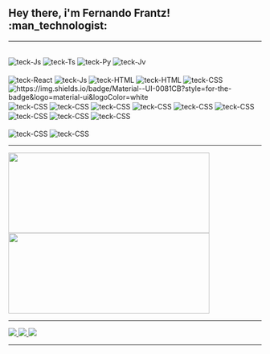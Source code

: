 <h2>Hey there, i'm Fernando Frantz! :man_technologist:</h2>
  
<hr />

<div>
  <div style="display: inline_block"><br>
  <img align="center" alt="teck-Js" src="https://img.shields.io/badge/JavaScript-F7DF1E?style=for-the-badge&logo=javascript&logoColor=black">
  <img align="center" alt="teck-Ts" src="https://img.shields.io/badge/TypeScript-007ACC?style=for-the-badge&logo=typescript&logoColor=white">
  <img align="center" alt="teck-Py" src="https://img.shields.io/badge/Python-3776AB?style=for-the-badge&logo=python&logoColor=white">
  <img align="center" alt="teck-Jv" src="https://img.shields.io/badge/Java-ED8B00?style=for-the-badge&logo=java&logoColor=white">
</div>
<div>
  <div style="display: inline_block"><br>
  <img align="center" alt="teck-React" src="https://img.shields.io/badge/React-20232A?style=for-the-badge&logo=react&logoColor=61DAFB">
  <img align="center" alt="teck-Js" src="https://img.shields.io/badge/REDUX-593d88?style=for-the-badge&logo=redux&logoColor=white">
  <img align="center" alt="teck-HTML" src="https://img.shields.io/badge/HTML5-E34F26?style=for-the-badge&logo=html5&logoColor=white">
  <img align="center" alt="teck-HTML" src="https://img.shields.io/badge/HTML-239120?style=for-the-badge&logo=html5&logoColor=white">
  <img align="center" alt="teck-CSS" src="https://img.shields.io/badge/styled--components-DB7093?style=for-the-badge&logo=styled-components&logoColor=white">
  <img align="center" alt="https://img.shields.io/badge/Material--UI-0081CB?style=for-the-badge&logo=material-ui&logoColor=white">
  <img align="center" alt="teck-CSS" src="https://img.shields.io/badge/Redux-593D88?style=for-the-badge&logo=redux&logoColor=white">
  <img align="center" alt="teck-CSS" src="https://img.shields.io/badge/React_Router-CA4245?style=for-the-badge&logo=react-router&logoColor=white">
  <img align="center" alt="teck-CSS" src="https://img.shields.io/badge/Flask-000000?style=for-the-badge&logo=flask&logoColor=white">
  <img align="center" alt="teck-CSS" src="https://img.shields.io/badge/PostgreSQL-316192?style=for-the-badge&logo=postgresql&logoColor=white">
  <img align="center" alt="teck-CSS" src="https://img.shields.io/badge/Git-E34F26?style=for-the-badge&logo=git&logoColor=white">
  <img align="center" alt="teck-CSS" src="https://img.shields.io/badge/Linux-E34F26?style=for-the-badge&logo=linux&logoColor=black">
  <img align="center" alt="teck-CSS" src="https://img.shields.io/badge/Figma-F24E1E?style=for-the-badge&logo=figma&logoColor=white">
  <img align="center" alt="teck-CSS" src="https://img.shields.io/badge/JWT-000000?style=for-the-badge&logo=JSON%20web%20tokens&logoColor=white">
  <img align="center" alt="teck-CSS" src="https://img.shields.io/badge/Solidity-e6e6e6?style=for-the-badge&logo=solidity&logoColor=black">
  
  
  
  
</div>
<div>
  <div style="display: inline_block"><br>
  <img align="center" alt="teck-CSS" src="https://img.shields.io/badge/JEST-18df16?style=for-the-badge&logo=jest&logoColor=white">
  <img align="center" alt="teck-CSS" src="https://img.shields.io/badge/CYPRESS-black?style=for-the-badge&logo=cypress&logoColor=white">
</div>

<hr />
  
<div  display='inline'>
 <img width='400em' height='160em' src='https://github-readme-stats.vercel.app/api?username=fernandofrantz&show_icons=true&theme=tokyonight' />
 <img width='400em' height='160em' src='https://github-readme-stats.vercel.app/api/top-langs/?username=fernandofrantz&layout=compact&theme=tokyonight' />
</div>
  
<hr />

<div>
  <a href='https://www.linkedin.com/in/fernandofrantz/'>
     <img       src="https://camo.githubusercontent.com/c00f87aeebbec37f3ee0857cc4c20b21fefde8a96caf4744383ebfe44a47fe3f/68747470733a2f2f696d672e736869656c64732e696f2f62616467652f2d4c696e6b6564496e2d2532333030373742353f7374796c653d666f722d7468652d6261646765266c6f676f3d6c696e6b6564696e266c6f676f436f6c6f723d7768697465" />
  </a>
  <a href='https://www.instagram.com/fernando_frantz/'>
     <img src="https://img.shields.io/badge/Instagram-E4405F?style=for-the-badge&logo=instagram&logoColor=white" />
  </a>
  <a href='https://stackoverflow.com/users/18375209/fernando-frantz'>
     <img src="https://img.shields.io/badge/Stack_Overflow-FE7A16?style=for-the-badge&logo=stack-overflow&logoColor=white" />
  </a>
</div>

<hr />

<!-- <div>
  <img src='https://github.com/fernandofrantz/fernandofrantz/blob/output/github-contribution-grid-snake.svg' />
</div>
 -->
 
<!-- <hr /> -->

  
